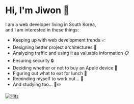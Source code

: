 # Hi, I'm Jiwon 👋

I am a web developer living in South Korea,<br/>
and I am interested in these things:

- Keeping up with web development trends 📈
- Designing better project architectures 🎨
- Analyzing traffic and using it as valuable information 📋
- Ensuring security 🔒
- Deciding whether or not to buy an Apple device 🍏
- Figuring out what to eat for lunch 🍔
- Reminding myself to work out... 💪
- And studying too... 📖✏️

[![Hits](https://hits.seeyoufarm.com/api/count/incr/badge.svg?url=https%3A%2F%2Fgithub.com%2Fjwiam&count_bg=%2379C83D&title_bg=%23555555&icon=&icon_color=%23E7E7E7&title=+Hi%F0%9F%91%8B+&edge_flat=true)](https://hits.seeyoufarm.com)
